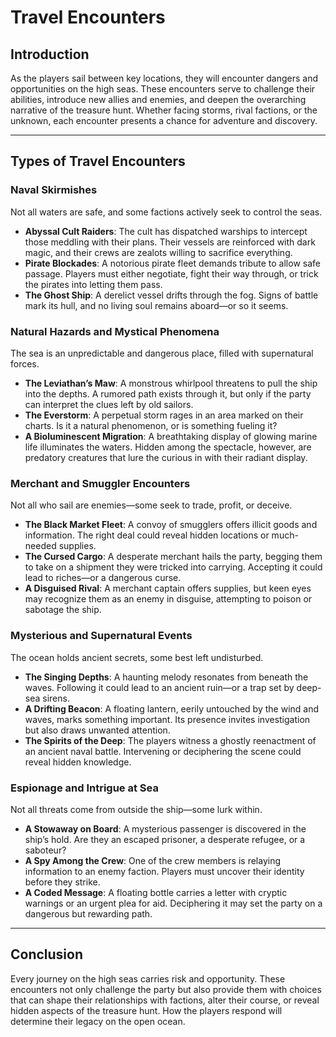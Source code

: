 # **Travel Encounters**

## **Introduction**

As the players sail between key locations, they will encounter dangers and opportunities on the high seas. These encounters serve to challenge their abilities, introduce new allies and enemies, and deepen the overarching narrative of the treasure hunt. Whether facing storms, rival factions, or the unknown, each encounter presents a chance for adventure and discovery.

---

## **Types of Travel Encounters**

### **Naval Skirmishes**

Not all waters are safe, and some factions actively seek to control the seas.

- **Abyssal Cult Raiders**: The cult has dispatched warships to intercept those meddling with their plans. Their vessels are reinforced with dark magic, and their crews are zealots willing to sacrifice everything.
- **Pirate Blockades**: A notorious pirate fleet demands tribute to allow safe passage. Players must either negotiate, fight their way through, or trick the pirates into letting them pass.
- **The Ghost Ship**: A derelict vessel drifts through the fog. Signs of battle mark its hull, and no living soul remains aboard—or so it seems.

### **Natural Hazards and Mystical Phenomena**

The sea is an unpredictable and dangerous place, filled with supernatural forces.

- **The Leviathan’s Maw**: A monstrous whirlpool threatens to pull the ship into the depths. A rumored path exists through it, but only if the party can interpret the clues left by old sailors.
- **The Everstorm**: A perpetual storm rages in an area marked on their charts. Is it a natural phenomenon, or is something fueling it?
- **A Bioluminescent Migration**: A breathtaking display of glowing marine life illuminates the waters. Hidden among the spectacle, however, are predatory creatures that lure the curious in with their radiant display.

### **Merchant and Smuggler Encounters**

Not all who sail are enemies—some seek to trade, profit, or deceive.

- **The Black Market Fleet**: A convoy of smugglers offers illicit goods and information. The right deal could reveal hidden locations or much-needed supplies.
- **The Cursed Cargo**: A desperate merchant hails the party, begging them to take on a shipment they were tricked into carrying. Accepting it could lead to riches—or a dangerous curse.
- **A Disguised Rival**: A merchant captain offers supplies, but keen eyes may recognize them as an enemy in disguise, attempting to poison or sabotage the ship.

### **Mysterious and Supernatural Events**

The ocean holds ancient secrets, some best left undisturbed.

- **The Singing Depths**: A haunting melody resonates from beneath the waves. Following it could lead to an ancient ruin—or a trap set by deep-sea sirens.
- **A Drifting Beacon**: A floating lantern, eerily untouched by the wind and waves, marks something important. Its presence invites investigation but also draws unwanted attention.
- **The Spirits of the Deep**: The players witness a ghostly reenactment of an ancient naval battle. Intervening or deciphering the scene could reveal hidden knowledge.

### **Espionage and Intrigue at Sea**

Not all threats come from outside the ship—some lurk within.

- **A Stowaway on Board**: A mysterious passenger is discovered in the ship’s hold. Are they an escaped prisoner, a desperate refugee, or a saboteur?
- **A Spy Among the Crew**: One of the crew members is relaying information to an enemy faction. Players must uncover their identity before they strike.
- **A Coded Message**: A floating bottle carries a letter with cryptic warnings or an urgent plea for aid. Deciphering it may set the party on a dangerous but rewarding path.

---

## **Conclusion**

Every journey on the high seas carries risk and opportunity. These encounters not only challenge the party but also provide them with choices that can shape their relationships with factions, alter their course, or reveal hidden aspects of the treasure hunt. How the players respond will determine their legacy on the open ocean.